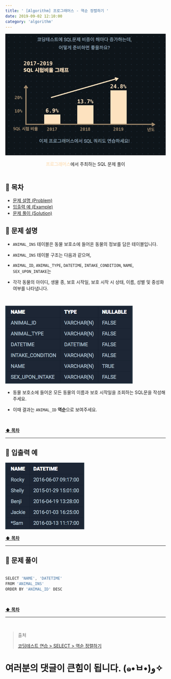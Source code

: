 ```yaml
---
title: ' [Algorithm] 프로그래머스 - 역순 정렬하기 '
date: 2019-09-02 12:10:00
category: 'algorithm'
---
```


![](../../images/sql/logo.png)

<center><strong style="color:#FDE2BF">프로그래머스</strong>에서 주최하는 SQL 문제 풀이</center>

<br />

## **💎 목차**

- [문제 설명 (Problem)](#-문제-설명)
- [입출력 예 (Example)](#-입출력-예)
- [문제 풀이 (Solution)](#-문제-풀이)

## **📕 문제 설명**

- `ANIMAL_INS` 테이블은 동물 보호소에 들어온 동물의 정보를 담은 테이블입니다.

- `ANIMAL_INS` 테이블 구조는 다음과 같으며,

- `ANIMAL_ID`, `ANIMAL_TYPE`, `DATETIME`, `INTAKE_CONDITION`, `NAME`, `SEX_UPON_INTAKE`는

- 각각 동물의 아이디, 생물 종, 보호 시작일, 보호 시작 시 상태, 이름, 성별 및 중성화 여부를 나타냅니다.

<br />

![](../../images/sql/table.1.png)
<br />

- 동물 보호소에 들어온 모든 동물의 이름과 보호 시작일을 조회하는 SQL문을 작성해주세요.

- 이때 결과는 `ANIMAL_ID` **역순**으로 보여주세요.

<br />

**[⬆ 목차](#-목차)**

---

## **📙 입출력 예**

![](../../images/sql/select/2.example.png)
<br />

**[⬆ 목차](#-목차)**

---

## **📘 문제 풀이**

```js

SELECT 'NAME', 'DATETIME'
FROM 'ANIMAL_INS'
ORDER BY 'ANIMAL_ID' DESC

```

<br />

**[⬆ 목차](#-목차)**

---

<br />

> 출처
>
> <a href="https://programmers.co.kr/learn/courses/30/lessons/59035" target="_blank">코딩테스트 연습 > SELECT > 역순 정렬하기</a>

# 여러분의 댓글이 큰힘이 됩니다. (๑•̀ㅂ•́)و✧

